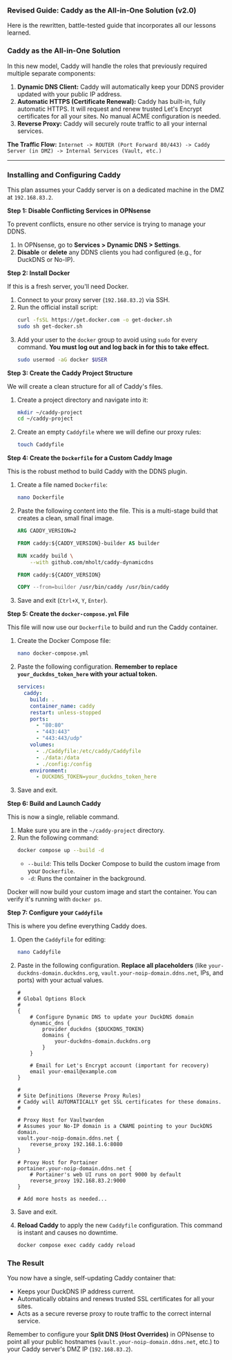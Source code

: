 ### **Revised Guide: Caddy as the All-in-One Solution (v2.0)**

Here is the rewritten, battle-tested guide that incorporates all our lessons learned.

### **Caddy as the All-in-One Solution**

In this new model, Caddy will handle the roles that previously required multiple separate components:
1.  **Dynamic DNS Client:** Caddy will automatically keep your DDNS provider updated with your public IP address.
2.  **Automatic HTTPS (Certificate Renewal):** Caddy has built-in, fully automatic HTTPS. It will request and renew trusted Let's Encrypt certificates for all your sites. No manual ACME configuration is needed.
3.  **Reverse Proxy:** Caddy will securely route traffic to all your internal services.

**The Traffic Flow:**
`Internet -> ROUTER (Port Forward 80/443) -> Caddy Server (in DMZ) -> Internal Services (Vault, etc.)`

---

### **Installing and Configuring Caddy**

This plan assumes your Caddy server is on a dedicated machine in the DMZ at `192.168.83.2`.

**Step 1: Disable Conflicting Services in OPNsense**

To prevent conflicts, ensure no other service is trying to manage your DDNS.
1.  In OPNsense, go to **Services > Dynamic DNS > Settings**.
2.  **Disable** or **delete** any DDNS clients you had configured (e.g., for DuckDNS or No-IP).

**Step 2: Install Docker**

If this is a fresh server, you'll need Docker.
1.  Connect to your proxy server (`192.168.83.2`) via SSH.
2.  Run the official install script:
    ```bash
    curl -fsSL https://get.docker.com -o get-docker.sh
    sudo sh get-docker.sh
    ```
3.  Add your user to the `docker` group to avoid using `sudo` for every command. **You must log out and log back in for this to take effect.**
    ```bash
    sudo usermod -aG docker $USER
    ```

**Step 3: Create the Caddy Project Structure**

We will create a clean structure for all of Caddy's files.

1.  Create a project directory and navigate into it:
    ```bash
    mkdir ~/caddy-project
    cd ~/caddy-project
    ```

2.  Create an empty `Caddyfile` where we will define our proxy rules:
    ```bash
    touch Caddyfile
    ```

**Step 4: Create the `Dockerfile` for a Custom Caddy Image**

This is the robust method to build Caddy with the DDNS plugin.

1.  Create a file named `Dockerfile`:
    ```bash
    nano Dockerfile
    ```

2.  Paste the following content into the file. This is a multi-stage build that creates a clean, small final image.
    ```dockerfile
    ARG CADDY_VERSION=2

    FROM caddy:${CADDY_VERSION}-builder AS builder

    RUN xcaddy build \
        --with github.com/mholt/caddy-dynamicdns

    FROM caddy:${CADDY_VERSION}

    COPY --from=builder /usr/bin/caddy /usr/bin/caddy
    ```

3.  Save and exit (`Ctrl+X`, `Y`, `Enter`).

**Step 5: Create the `docker-compose.yml` File**

This file will now use our `Dockerfile` to build and run the Caddy container.

1.  Create the Docker Compose file:
    ```bash
    nano docker-compose.yml
    ```

2.  Paste the following configuration. **Remember to replace `your_duckdns_token_here` with your actual token.**
    ```yaml
    services:
      caddy:
        build: .
        container_name: caddy
        restart: unless-stopped
        ports:
          - "80:80"
          - "443:443"
          - "443:443/udp"
        volumes:
          - ./Caddyfile:/etc/caddy/Caddyfile
          - ./data:/data
          - ./config:/config
        environment:
          - DUCKDNS_TOKEN=your_duckdns_token_here
    ```

3.  Save and exit.

**Step 6: Build and Launch Caddy**

This is now a single, reliable command.

1.  Make sure you are in the `~/caddy-project` directory.
2.  Run the following command:
    ```bash
    docker compose up --build -d
    ```
    *   `--build`: This tells Docker Compose to build the custom image from your `Dockerfile`.
    *   `-d`: Runs the container in the background.

Docker will now build your custom image and start the container. You can verify it's running with `docker ps`.

**Step 7: Configure your `Caddyfile`**

This is where you define everything Caddy does.

1.  Open the `Caddyfile` for editing:
    ```bash
    nano Caddyfile
    ```

2.  Paste in the following configuration. **Replace all placeholders** (like `your-duckdns-domain.duckdns.org`, `vault.your-noip-domain.ddns.net`, IPs, and ports) with your actual values.

    ```caddy
    #
    # Global Options Block
    #
    {
        # Configure Dynamic DNS to update your DuckDNS domain
        dynamic_dns {
            provider duckdns {$DUCKDNS_TOKEN}
            domains {
                your-duckdns-domain.duckdns.org
            }
        }

        # Email for Let's Encrypt account (important for recovery)
        email your-email@example.com
    }

    #
    # Site Definitions (Reverse Proxy Rules)
    # Caddy will AUTOMATICALLY get SSL certificates for these domains.
    #

    # Proxy Host for Vaultwarden
    # Assumes your No-IP domain is a CNAME pointing to your DuckDNS domain.
    vault.your-noip-domain.ddns.net {
        reverse_proxy 192.168.1.6:8080
    }

    # Proxy Host for Portainer
    portainer.your-noip-domain.ddns.net {
        # Portainer's web UI runs on port 9000 by default
        reverse_proxy 192.168.83.2:9000
    }

    # Add more hosts as needed...
    ```

3.  Save and exit.

4.  **Reload Caddy** to apply the new `Caddyfile` configuration. This command is instant and causes no downtime.
    ```bash
    docker compose exec caddy caddy reload
    ```

### **The Result**

You now have a single, self-updating Caddy container that:
*   Keeps your DuckDNS IP address current.
*   Automatically obtains and renews trusted SSL certificates for all your sites.
*   Acts as a secure reverse proxy to route traffic to the correct internal service.

Remember to configure your **Split DNS (Host Overrides)** in OPNsense to point all your public hostnames (`vault.your-noip-domain.ddns.net`, etc.) to your Caddy server's DMZ IP (`192.168.83.2`).
